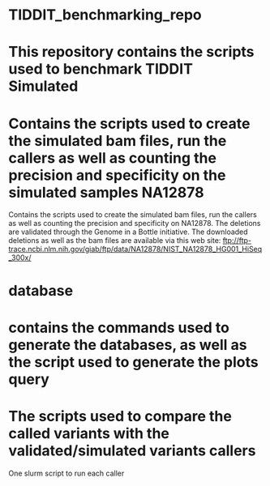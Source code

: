 # TIDDIT_benchmarking_repo
This repository contains the scripts used to benchmark TIDDIT
Simulated
=========
Contains the scripts used to create the simulated bam files, run the callers as well as counting the precision and specificity on the simulated samples
NA12878
=========
Contains the scripts used to create the simulated bam files, run the callers as well as counting the precision and specificity on NA12878. The deletions are validated through the Genome in a Bottle initiative. The downloaded deletions as well as the bam files are available via this web site:
ftp://ftp-trace.ncbi.nlm.nih.gov/giab/ftp/data/NA12878/NIST_NA12878_HG001_HiSeq_300x/

database
=========
contains the commands used to generate the databases, as well as the script used to generate the plots
query
=====
The scripts used to compare the called variants with the validated/simulated variants
callers
=====
One slurm script to run each caller
